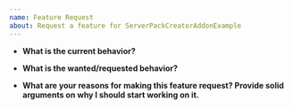 ```yaml
---
name: Feature Request
about: Request a feature for ServerPackCreatorAddonExample
---
```


* **What is the current behavior?**
<!-- Issues like "doesn't work" and then not providing information as to WHAT isn't working, may be closed without further comment.-->

* **What is the wanted/requested behavior?**
<!-- How is it supposed to work, but currently isn't? What's the expected outcome of what you are currently trying to do? -->

* **What are your reasons for making this feature request? Provide solid arguments on why I should start working on it.**

